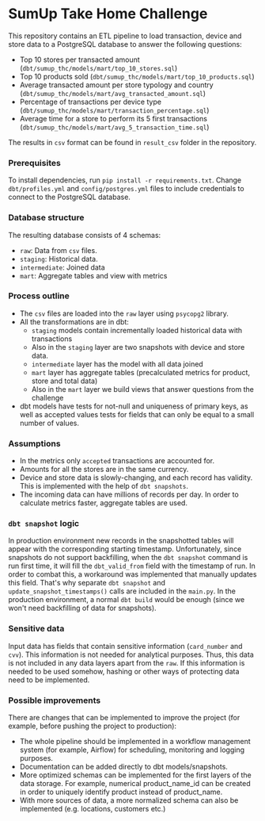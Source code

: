 # SumUp Take Home Challenge
This repository contains an ETL pipeline to load transaction, device and store data to a PostgreSQL database to answer the following questions:
- Top 10 stores per transacted amount (`dbt/sumup_thc/models/mart/top_10_stores.sql`)
- Top 10 products sold (`dbt/sumup_thc/models/mart/top_10_products.sql`)
- Average transacted amount per store typology and country (`dbt/sumup_thc/models/mart/avg_transacted_amount.sql`)
- Percentage of transactions per device type (`dbt/sumup_thc/models/mart/transaction_percentage.sql`)
- Average time for a store to perform its 5 first transactions (`dbt/sumup_thc/models/mart/avg_5_transaction_time.sql`)

The results in `csv` format can be found in `result_csv` folder in the repository.

### Prerequisites
To install dependencies, run `pip install -r requirements.txt`. 
Change `dbt/profiles.yml` and `config/postgres.yml` files to include credentials to connect to the PostgreSQL database.

### Database structure
The resulting database consists of 4 schemas:
- `raw`: Data from `csv` files. 
- `staging`: Historical data.
- `intermediate`: Joined data
- `mart`: Aggregate tables and view with metrics

### Process outline
- The `csv` files are loaded into the `raw` layer using `psycopg2` library.
- All the transformations are in dbt:
  - `staging` models contain incrementally loaded historical data with transactions
  - Also in the `staging` layer are two snapshots with device and store data.
  - `intermediate` layer has the model with all data joined
  - `mart` layer has aggregate tables (precalculated metrics for product, store and total data) 
  - Also in the `mart` layer we build views that answer questions from the challenge
- dbt models have tests for not-null and uniqueness of primary keys, as well as accepted values tests for fields that can only be equal to a small number of values.

### Assumptions
- In the metrics only `accepted` transactions are accounted for.
- Amounts for all the stores are in the same currency.
- Device and store data is slowly-changing, and each record has validity. This is implemented with the help of `dbt snapshots`.
- The incoming data can have millions of records per day. In order to calculate metrics faster, aggregate tables are used.

### `dbt snapshot` logic
In production environment new records in the snapshotted tables will appear with the corresponding starting timestamp. 
Unfortunately, since snapshots do not support backfilling, when the `dbt snapshot` command is run first time, it will fill the `dbt_valid_from` field with the timestamp of run. 
In order to combat this, a workaround was implemented that manually updates this field. That's why separate `dbt snapshot` and `update_snapshot_timestamps()` calls are included in the `main.py`.
In the production environment, a normal `dbt build` would be enough (since we won't need backfilling of data for snapshots).

### Sensitive data
Input data has fields that contain sensitive information (`card_number` and `cvv`). 
This information is not needed for analytical purposes. Thus, this data is not included in any data layers apart from the `raw`. 
If this information is needed to be used somehow, hashing or other ways of protecting data need to be implemented.

### Possible improvements
There are changes that can be implemented to improve the project (for example, before pushing the project to production):
- The whole pipeline should be implemented in a workflow management system (for example, Airflow) for scheduling, monitoring and logging purposes.
- Documentation can be added directly to dbt models/snapshots.
- More optimized schemas can be implemented for the first layers of the data storage. For example, numerical product_name_id can be created in order to uniquely identify product instead of product_name.
- With more sources of data, a more normalized schema can also be implemented (e.g. locations, customers etc.)
